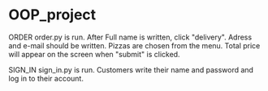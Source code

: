 # OOP_project

ORDER
order.py is run. After Full name is written, click "delivery". Adress and e-mail should be written. Pizzas are chosen from the menu. Total price will appear on the screen when "submit" is clicked.

SIGN_IN
sign_in.py is run. Customers write their name and password and log in to their account.
